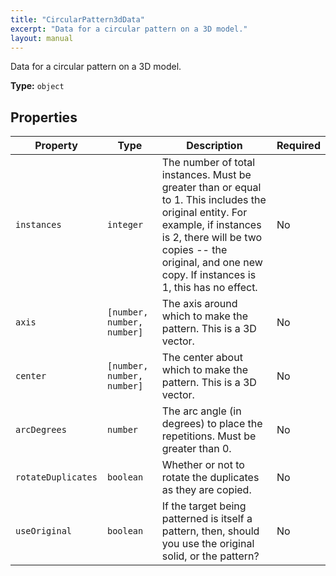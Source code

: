 ```yaml
---
title: "CircularPattern3dData"
excerpt: "Data for a circular pattern on a 3D model."
layout: manual
---
```


Data for a circular pattern on a 3D model.

**Type:** `object`





## Properties

| Property | Type | Description | Required |
|----------|------|-------------|----------|
| `instances` |`integer`| The number of total instances. Must be greater than or equal to 1. This includes the original entity. For example, if instances is 2, there will be two copies -- the original, and one new copy. If instances is 1, this has no effect. | No |
| `axis` |`[number, number, number]`| The axis around which to make the pattern. This is a 3D vector. | No |
| `center` |`[number, number, number]`| The center about which to make the pattern. This is a 3D vector. | No |
| `arcDegrees` |`number`| The arc angle (in degrees) to place the repetitions. Must be greater than 0. | No |
| `rotateDuplicates` |`boolean`| Whether or not to rotate the duplicates as they are copied. | No |
| `useOriginal` |`boolean`| If the target being patterned is itself a pattern, then, should you use the original solid, or the pattern? | No |


